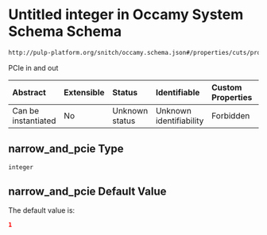 # Untitled integer in Occamy System Schema Schema

```txt
http://pulp-platform.org/snitch/occamy.schema.json#/properties/cuts/properties/narrow_and_pcie
```

PCIe in and out

| Abstract            | Extensible | Status         | Identifiable            | Custom Properties | Additional Properties | Access Restrictions | Defined In                                                       |
| :------------------ | :--------- | :------------- | :---------------------- | :---------------- | :-------------------- | :------------------ | :--------------------------------------------------------------- |
| Can be instantiated | No         | Unknown status | Unknown identifiability | Forbidden         | Allowed               | none                | [occamy.schema.json*](occamy.schema.json "open original schema") |

## narrow_and_pcie Type

`integer`

## narrow_and_pcie Default Value

The default value is:

```json
1
```
